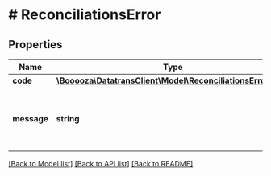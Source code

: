 # # ReconciliationsError

## Properties

Name | Type | Description | Notes
------------ | ------------- | ------------- | -------------
**code** | [**\Booooza\DatatransClient\Model\ReconciliationsErrorCode**](ReconciliationsErrorCode.md) |  | [optional]
**message** | **string** | A human readable message indicating what went wrong. | [optional]

[[Back to Model list]](../../README.md#models) [[Back to API list]](../../README.md#endpoints) [[Back to README]](../../README.md)
